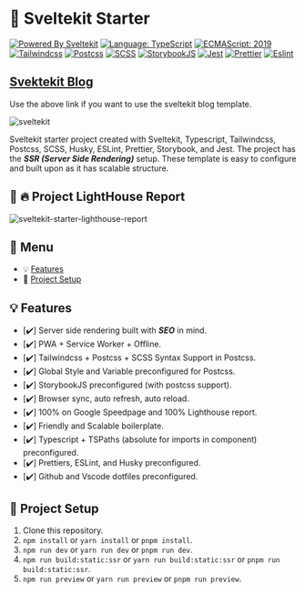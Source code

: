 # :rocket: Sveltekit Starter

[![Powered By Sveltekit](https://img.shields.io/badge/powered%20by-svelte-FF3C02.svg?style=flat&logo=svelte)](https://kit.svelte.dev/) [![Language: TypeScript](https://img.shields.io/badge/language-typescript-blue.svg?style=flat&logo=typescript)](https://www.typescriptlang.org/) [![ECMAScript: 2019](https://img.shields.io/badge/ES-9-F7DF1E.svg?style=flat&logo=javascript)](https://github.com/tc39/ecma262) [![Tailwindcss](https://img.shields.io/badge/Tailwindcss-CSS--Framework-%2338B2AC?logo=tailwindcss)](https://tailwindcss.com) [![Postcss](https://img.shields.io/badge/Postcss-style-%23DD3A0A?style=flat&logo=postcss)](https://postcss.org) [![SCSS](https://img.shields.io/badge/SCSS-Style-%23CC6699?style=flat&logo=sass)](https://sass-lang.com/) [![StorybookJS](https://img.shields.io/badge/Storybook-UI--Webcomponent--tool-%23FF4785?style=flat&logo=storybook)](https://storybook.js.org/) [![Jest](https://img.shields.io/badge/Jest-Unit--Testing--Framework-%23C21325?style=flat&logo=jest)](https://jestjs.io/) [![Prettier](https://img.shields.io/badge/Prettier-code--formatter-%23F7B93E?style=flat&logo=prettier)](https://prettier.io/) [![Eslint](https://img.shields.io/badge/Eslint-linter-%234B32C3?style=flat&logo=eslint)](https://eslint.org/)

## [Svektekit Blog](https://github.com/navneetsharmaui/sveltekit-blog)

Use the above link if you want to use the sveltekit blog template.

![sveltekit](https://user-images.githubusercontent.com/11630812/114088279-7cd7be80-98d2-11eb-883c-66c3bf48f293.png)

Sveltekit starter project created with Sveltekit, Typescript, Tailwindcss, Postcss, SCSS, Husky, ESLint, Prettier, Storybook, and Jest.
The project has the **_SSR (Server Side Rendering)_** setup. These template is easy to configure and built upon as it has scalable structure.

## :100: :fire: Project LightHouse Report

![sveltekit-starter-lighthouse-report](https://user-images.githubusercontent.com/11630812/115241377-5d485d80-a13e-11eb-8667-611770992c28.png)

## :paperclip: Menu

-   :bulb: [Features](#bulb-features)
-   :hammer: [Project Setup](#hammer-project-setup)

## :bulb: Features

-   [:heavy_check_mark:] Server side rendering built with **_SEO_** in mind.
-   [:heavy_check_mark:] PWA + Service Worker + Offline.
-   [:heavy_check_mark:] Tailwindcss + Postcss + SCSS Syntax Support in Postcss.
-   [:heavy_check_mark:] Global Style and Variable preconfigured for Postcss.
-   [:heavy_check_mark:] StorybookJS preconfigured (with postcss support).
-   [:heavy_check_mark:] Browser sync, auto refresh, auto reload.
-   [:heavy_check_mark:] 100% on Google Speedpage and 100% Lighthouse report.
-   [:heavy_check_mark:] Friendly and Scalable boilerplate.
-   [:heavy_check_mark:] Typescript + TSPaths (absolute for imports in component) preconfigured.
-   [:heavy_check_mark:] Prettiers, ESLint, and Husky preconfigured.
-   [:heavy_check_mark:] Github and Vscode dotfiles preconfigured.

## :hammer: Project Setup

1. Clone this repository.
2. `npm install` or `yarn install` or `pnpm install`.
3. `npm run dev` or `yarn run dev` or `pnpm run dev`.
4. `npm run build:static:ssr` or `yarn run build:static:ssr` or `pnpm run build:static:ssr`.
5. `npm run preview` or `yarn run preview` or `pnpm run preview`.
